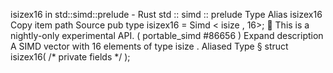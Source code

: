 isizex16 in std::simd::prelude - Rust
std
::
simd
::
prelude
Type Alias
isizex16
Copy item path
Source
pub type isizex16 =
Simd
<
isize
, 16>;
🔬
This is a nightly-only experimental API. (
portable_simd
#86656
)
Expand description
A SIMD vector with 16 elements of type
isize
.
Aliased Type
§
struct isizex16(
/* private fields */
);